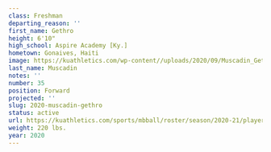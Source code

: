 ```yaml
---
class: Freshman
departing_reason: ''
first_name: Gethro
height: 6'10"
high_school: Aspire Academy [Ky.]
hometown: Gonaives, Haiti
image: https://kuathletics.com/wp-content//uploads/2020/09/Muscadin_Gethro_09082020-600x500.jpg
last_name: Muscadin
notes: ''
number: 35
position: Forward
projected: ''
slug: 2020-muscadin-gethro
status: active
url: https://kuathletics.com/sports/mbball/roster/season/2020-21/player/157526-2-2-2-2/
weight: 220 lbs.
year: 2020
---
```

